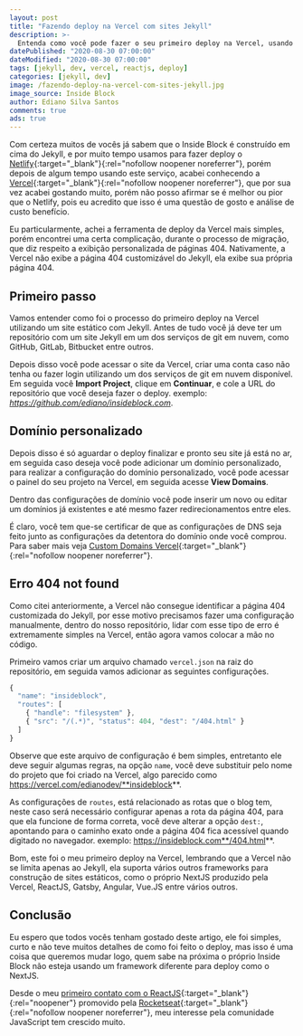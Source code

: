 ```yaml
---
layout: post
title: "Fazendo deploy na Vercel com sites Jekyll"
description: >-
  Entenda como você pode fazer o seu primeiro deploy na Vercel, usando qualquer tipo de Framework para construção de site estático.
datePublished: "2020-08-30 07:00:00"
dateModified: "2020-08-30 07:00:00"
tags: [jekyll, dev, vercel, reactjs, deploy]
categories: [jekyll, dev]
image: /fazendo-deploy-na-vercel-com-sites-jekyll.jpg
image_source: Inside Block
author: Ediano Silva Santos
comments: true
ads: true
---
```


Com certeza muitos de vocês já sabem que o Inside Block é construído em cima do Jekyll, e por muito tempo usamos para fazer deploy o [Netlify](https://www.netlify.com){:target="_blank"}{:rel="nofollow noopener noreferrer"},  porém depois de algum tempo usando este serviço,  acabei conhecendo a [Vercel](https://vercel.com){:target="_blank"}{:rel="nofollow noopener noreferrer"}, que por sua vez acabei gostando muito,  porém não posso afirmar se é melhor ou pior que o Netlify,  pois eu acredito que isso é uma questão de gosto e análise de custo benefício.

Eu particularmente, achei a ferramenta de deploy da Vercel mais simples,  porém encontrei uma certa complicação, durante o processo de migração,  que diz respeito a exibição personalizada de páginas 404.  Nativamente, a Vercel não exibe a página 404  customizável do Jekyll, ela exibe sua própria página 404.

## Primeiro passo

Vamos entender como foi o processo do primeiro deploy na Vercel utilizando um site estático com Jekyll. Antes de tudo você já deve ter um repositório com um site Jekyll em um dos serviços de git em nuvem, como GitHub, GitLab, Bitbucket entre outros.

Depois disso você pode acessar o site da Vercel,  criar uma conta caso não tenha ou fazer login utilizando um dos serviços de git em nuvem disponível. Em seguida você **Import Project**, clique em **Continuar**, e cole a URL do repositório que você deseja fazer o deploy. exemplo: *https://github.com/ediano/insideblock.com*.

## Domínio personalizado

Depois disso é só aguardar o deploy finalizar e pronto seu site já está no ar,  em seguida caso deseja você pode adicionar um domínio personalizado, para realizar a configuração do domínio personalizado,  você pode acessar o painel do seu projeto na Vercel, em seguida acesse **View Domains**.

Dentro das configurações de domínio você pode inserir um novo ou editar um domínios já existentes e até mesmo fazer redirecionamentos entre eles.

É claro, você tem que-se certificar de que as configurações de DNS seja feito junto as configurações da detentora do domínio onde você comprou. Para saber mais veja [Custom Domains Vercel](https://vercel.com/docs/custom-domains){:target="_blank"}{:rel="nofollow noopener noreferrer"}.

## Erro 404 not found

Como citei anteriormente, a Vercel  não consegue identificar a página 404 customizada do Jekyll, por esse motivo precisamos fazer uma configuração manualmente,  dentro do nosso repositório, lidar com esse tipo de erro é extremamente simples na Vercel,  então agora vamos colocar a mão no código.

Primeiro vamos criar um arquivo chamado `vercel.json`  na raiz do  repositório,  em seguida vamos adicionar as seguintes configurações.

```js
{
  "name": "insideblock",
  "routes": [
    { "handle": "filesystem" },
    { "src": "/(.*)", "status": 404, "dest": "/404.html" }
  ]
}
```

Observe que este arquivo de configuração é bem simples, entretanto ele deve seguir algumas regras,  na opção `name`,  você deve substituir pelo nome do projeto que foi criado na Vercel, algo parecido como https://vercel.com/edianodev/**insideblock**.

As configurações de `routes`,  está relacionado as rotas que o blog tem,  neste  caso será necessário configurar apenas a rota da página 404, para que ela funcione de forma correta,  você deve alterar a opção `dest:`,  apontando para o caminho exato onde a página 404 fica acessível quando digitado no navegador. exemplo: https://insideblock.com**/404.html**.

Bom, este foi o meu primeiro deploy na Vercel,  lembrando que a Vercel não  se limita apenas ao Jekyll,  ela suporta vários outros frameworks para construção de sites estáticos, como o próprio NextJS produzido pela Vercel, ReactJS, Gatsby, Angular, Vue.JS entre vários outros.

## Conclusão

Eu espero que todos vocês tenham gostado deste artigo,  ele foi simples, curto e não teve muitos detalhes de como foi feito o deploy, mas isso é uma coisa que queremos mudar logo,  quem sabe na próxima o próprio Inside Block não esteja usando um framework diferente para deploy como o NextJS.

Desde o meu [primeiro contato com o ReactJS](https://insideblock.com/blog/meu-primeiro-app-web-e-mobile-com-react-e-react-native/){:target="_blank"}{:rel="noopener"} promovido pela [Rocketseat](https://rocketseat.com.br/){:target="_blank"}{:rel="nofollow noopener noreferrer"}, meu interesse pela comunidade JavaScript tem crescido muito.
